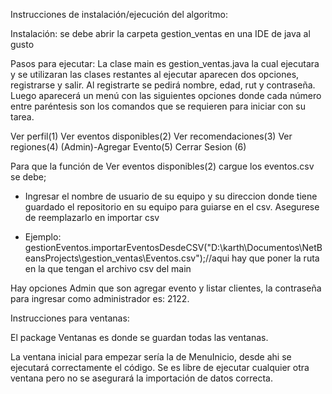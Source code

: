 
Instrucciones de instalación/ejecución del algoritmo:

Instalación: se debe abrir la carpeta gestion_ventas en una IDE de java al gusto

Pasos para ejecutar: La clase main es gestion_ventas.java la cual ejecutara y se utilizaran las clases restantes al ejecutar aparecen dos opciones, registrarse y salir. Al registrarte se pedirá nombre, edad, rut y contraseña. Luego aparecerá un menú con las siguientes opciones donde cada número entre paréntesis son los comandos que se requieren para iniciar con su tarea. 

Ver perfil(1) 
Ver eventos disponibles(2) 
Ver recomendaciones(3) 
Ver regiones(4) 
(Admin)-Agregar Evento(5) 
Cerrar Sesion (6)

Para que la función de Ver eventos disponibles(2) cargue los eventos.csv se debe;

- Ingresar el nombre de usuario de su equipo y su direccion donde tiene guardado el repositorio en su equipo para guiarse en el csv. Asegurese de reemplazarlo en importar csv

 - Ejemplo: gestionEventos.importarEventosDesdeCSV("D:\\karth\\Documentos\\NetBeansProjects\\gestion_ventas\\Eventos.csv");//aqui hay que poner la ruta en la que tengan el archivo csv del main

Hay opciones Admin que son agregar evento y listar clientes, la contraseña para ingresar como administrador es: 2122.


Instrucciones para ventanas:

El package Ventanas es donde se guardan todas las ventanas.

La ventana inicial para empezar sería la de MenuInicio, desde ahi se ejecutará correctamente el código.
Se es libre de ejecutar cualquier otra ventana pero no se asegurará la importación de datos correcta.
